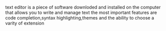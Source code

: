 text editor is a piece of software downloded and installed on the computer that allows you to write and manage text 
the most important features are
code completion,syntax highlighting,themes and the ability to choose a varity of extension 
